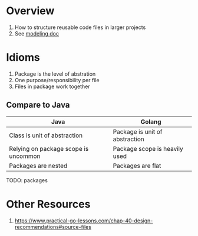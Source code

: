 # Overview
1. How to structure reusable code files in larger projects
1. See [modeling doc](./modeling.md)


# Idioms
1. Package is the level of abstration
1. One purpose/responsibility per file
1. Files in package work together


## Compare to Java
|Java|Golang|
|---|---|
|Class is unit of abstraction|Package is unit of abstraction|
|Relying on package scope is uncommon|Package scope is heavily used|
|Packages are nested|Packages are flat|

TODO: packages

# Other Resources
1. https://www.practical-go-lessons.com/chap-40-design-recommendations#source-files
